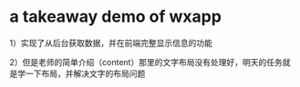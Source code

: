 # a takeaway demo of wxapp
1）实现了从后台获取数据，并在前端完整显示信息的功能

2）但是老师的简单介绍（content）那里的文字布局没有处理好，明天的任务就是学一下布局，并解决文字的布局问题
